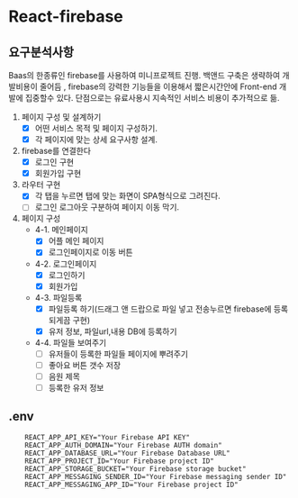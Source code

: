 # React-firebase

## 요구분석사항

Baas의 한종류인 firebase를 사용하여 미니프로젝트 진행.
백앤드 구축은 생략하여 개발비용이 줄어듬 , firebase의 강력한 기능들을 이용해서 짧은시간안에 Front-end 개발에 집중할수 있다.
단점으로는 유료사용시 지속적인 서비스 비용이 추가적으로 듦.

1. 페이지 구성 및 설계하기
    - [X] 어떤 서비스 목적 및 페이지 구성하기.
    - [X] 각 페이지에 맞는 상세 요구사항 설계.

2. firebase를 연결한다
    - [x] 로그인 구현
    - [x] 회원가입 구현

3. 라우터 구현
    - [x] 각 탭을 누르면 탭에 맞는 화면이 SPA형식으로 그려진다.
    - [ ] 로그인 로그아웃 구분하여 페이지 이동 막기.

4. 페이지 구성
    - 4-1. 메인페이지
        - [X] 어플 메인 페이지
        - [X] 로그인페이지로 이동 버튼
    - 4-2. 로그인페이지
        - [x] 로그인하기
        - [x] 회원가입
    - 4-3. 파일등록
        - [X] 파일등록 하기(드래그 앤 드랍으로 파일 넣고 전송누르면 firebase에 등록되게끔 구현)
        - [X] 유저 정보, 파일url,내용 DB에 등록하기
    - 4-4. 파일들 보여주기
        - [ ] 유저들이 등록한 파일들 페이지에 뿌려주기
        - [ ] 좋아요 버튼 갯수 저장
        - [ ] 음원 제목
        - [ ] 등록한 유저 정보

## .env

```
    REACT_APP_API_KEY="Your Firebase API KEY"
    REACT_APP_AUTH_DOMAIN="Your Firebase AUTH domain"
    REACT_APP_DATABASE_URL="Your Firebase Database URL"
    REACT_APP_PROJECT_ID="Your Firebase project ID"
    REACT_APP_STORAGE_BUCKET="Your Firebase storage bucket"
    REACT_APP_MESSAGING_SENDER_ID="Your Firebase messaging sender ID"
    REACT_APP_MESSAGING_APP_ID="Your Firebase project ID"
```